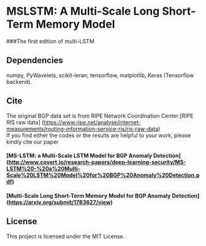 # MSLSTM: A Multi-Scale Long Short-Term Memory Model
###The first edition of multi-LSTM
## Dependencies
numpy,
PyWavelets,
scikit-leran,
tensorflow,
matplotlib,
Keras (Tensorflow backend).

## Cite
The original BGP data set is from RIPE Network Coordination Center:[RIPE RIS raw data] (https://www.ripe.net/analyse/internet-measurements/routing-information-service-ris/ris-raw-data)  
If you find either the codes or the results are helpful to your work, please kindly cite our paper
#### [**MS-LSTM: a Multi-Scale LSTM Model for BGP Anomaly Detection**] (http://www.covert.io/research-papers/deep-learning-security/MS-LSTM%20-%20a%20Multi-Scale%20LSTM%20Model%20for%20BGP%20Anomaly%20Detection.pdf)
#### [**Multi-Scale Long Short-Term Memory Model for BGP Anomaly Detection**] (https://arxiv.org/submit/1783627/view)
## License
This project is licensed under the MIT License.
 
